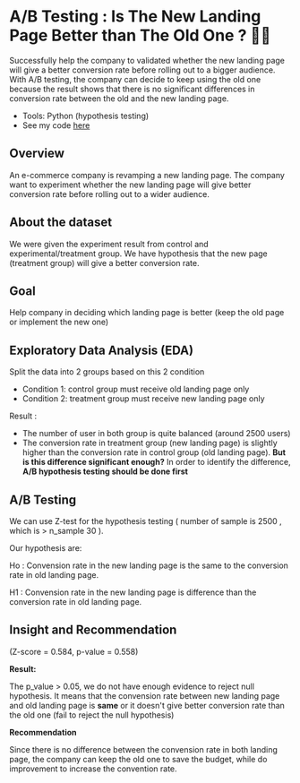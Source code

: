 # A/B Testing : Is The New Landing Page Better than The Old One ? 💭👀
Successfully help the company to validated whether the new landing page will give a better conversion rate before rolling out to a bigger audience. With A/B testing, the company can decide to keep using the old one because the result shows that there is no significant differences in conversion rate between the old and the new landing page.

-	Tools: Python (hypothesis testing)
- See my code [here](https://colab.research.google.com/drive/1HN2pTPxcpEjw_vctCqFFQa9Sauj9n5RJ)

## Overview 
An e-commerce company is revamping a new landing page. The company want to experiment whether the new landing page will give better conversion rate before rolling out to a wider audience.

## About the dataset
We were given the experiment result from control and experimental/treatment group. We have hypothesis that the new page (treatment group) will give a better conversion rate.

## Goal
Help company in deciding which landing page is better (keep the old page or implement the new one)

## Exploratory Data Analysis (EDA)
Split the data into 2 groups based on this 2 condition
- Condition 1: control group must receive old landing page only
- Condition 2: treatment group must receive new landing page only

Result :
- The number of user in both group is quite balanced (around 2500 users)
- The conversion rate in treatment group (new landing page) is slightly higher than the conversion rate in control group (old landing page). **But is this difference significant enough?** In order to identify the difference, **A/B hypothesis testing should be done first**

## A/B Testing
We can use Z-test for the hypothesis testing ( number of sample is 2500 , which is > n_sample 30 ).

Our hypothesis are:

Ho : Convension rate in the new landing page is the same to the conversion rate in old landing page.

H1 : Convension rate in the new landing page is difference than the conversion rate in old landing page.

## Insight and Recommendation
(Z-score = 0.584, p-value = 0.558) 

**Result:**

The p_value > 0.05, we do not have enough evidence to reject null hypothesis. It means that the convension rate between new landing page and old landing page is **same** or it doesn't give better conversion rate than the old one (fail to reject the null hypothesis)

**Recommendation**

Since there is no difference between the convension rate in both landing page, the company can keep the old one to save the budget, while do improvement to increase the convention rate.




 
